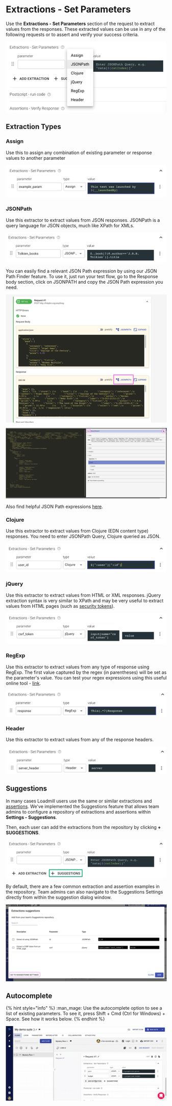 # Extractions - Set Parameters

Use the **Extractions - Set Parameters** section of the request to extract values from the responses. These extracted values can be use in any of the following requests or to assert and verify your success criteria.

![The request Extractions - Set Parameters section](../../.gitbook/assets/screenshot-2021-10-03t142851.572-1-1-.png)

## Extraction Types

### Assign

Use this to assign any combination of existing parameter or response values to another parameter

![](../../.gitbook/assets/screenshot-2021-10-03t143926.046.png)

### JSONPath

Use this extractor to extract values from JSON responses. JSONPath is a query language for JSON objects, much like XPath for XMLs.

![](../../.gitbook/assets/screenshot-2021-10-03t144146.104.png)

You can easily find a relevant JSON Path expression by using our JSON Path Finder feature. To use it, just run your test flow, go to the Response body section, click on JSONPATH and copy the JSON Path expression you need.

![](../../.gitbook/assets/screenshot-2021-04-27t100829.297.png)

![Copying a JSON Path expression from the finder](../../.gitbook/assets/screenshot-2021-04-27t101046.687.png)

Also find helpful JSON Path expressions [here](https://goessner.net/articles/JsonPath/index.html#e2).

### Clojure

Use this extractor to extract values from Clojure (EDN content type) responses. You need to enter JSONPath Query, Clojure queried as JSON.

![](../../.gitbook/assets/screenshot-2021-10-03t144320.465.png)

### jQuery

Use this extractor to extract values from HTML or XML responses. jQuery extraction syntax is very similar to XPath and may be very useful to extract values from HTML pages (such as [security tokens](https://portswigger.net/web-security/csrf/tokens)).

![](../../.gitbook/assets/screenshot-2021-10-03t144436.879.png)

### RegExp

Use this extractor to extract values from any type of response using RegExp. The first value captured by the regex (in parentheses) will be set as the parameter's value. You can test your regex expressions using this useful online tool - [link](https://regex101.com).

![](../../.gitbook/assets/screenshot-2021-10-03t144547.122.png)

### Header

Use this extractor to extract values from any of the response headers.

![](../../.gitbook/assets/screenshot-2021-10-03t144702.921.png)

## Suggestions

In many cases Loadmill users use the same or similar extractions and [assertions](https://docs.loadmill.com/api-testing/test-suite-editor/assertions). We've implemented the Suggestions feature that allows team admins to configure a repository of extractions and assertions within **Settings - Suggestions**.

Then, each user can add the extractions from the repository by clicking **+ SUGGESTIONS**.

![](../../.gitbook/assets/screenshot-2021-10-03t144750.737.png)

By default, there are a few common extraction and assertion examples in the repository. Team admins can also navigate to the Suggestions Settings directly from within the suggestion dialog window.

![](../../.gitbook/assets/screen-shot-2021-05-09-at-15.34.05.png)

## Autocomplete

{% hint style="info" %}
:man\_mage: Use the autocomplete option to see a list of existing parameters. To see it, press Shift + Cmd (Ctrl for Windows) + Space. See how it works below.
{% endhint %}

![](../../.gitbook/assets/video1778484550-online-video-cut.gif)

